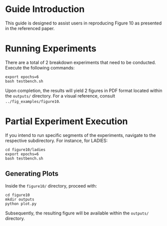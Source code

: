 # Guide Introduction

This guide is designed to assist users in reproducing Figure 10 as presented in the referenced paper.

# Running Experiments

There are a total of 2 breakdown experiments that need to be conducted. Execute the following commands:

```shell
export epochs=6
bash testbench.sh
```

Upon completion, the results will yield 2 figures in PDF format located within the `outputs/` directory. For a visual reference, consult `../fig_examples/figure10`.

# Partial Experiment Execution

If you intend to run specific segments of the experiments, navigate to the respective subdirectory. For instance, for LADIES:

```shell
cd figure10/ladies
export epochs=6
bash testbench.sh
```

## Generating Plots

Inside the `figure10/` directory, proceed with:

```shell
cd figure10
mkdir outputs
python plot.py
```

Subsequently, the resulting figure will be available within the `outputs/` directory.